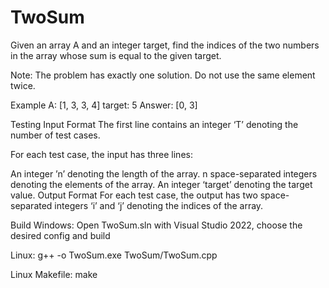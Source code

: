 # TwoSum

Given an array A and an integer target, find the indices of the two numbers in the array whose sum is equal to the given target.

Note: The problem has exactly one solution. Do not use the same element twice.

Example
A: [1, 3, 3, 4]
target: 5
Answer: [0, 3]

Testing
Input Format
The first line contains an integer ‘T’ denoting the number of test cases.

For each test case, the input has three lines:

An integer ’n’ denoting the length of the array.
n space-separated integers denoting the elements of the array.
An integer ‘target’ denoting the target value.
Output Format
For each test case, the output has two space-separated integers ‘i’ and ‘j’ denoting the indices of the array.

Build
Windows:
Open TwoSum.sln with Visual Studio 2022, choose the desired config and build

Linux:
g++ -o TwoSum.exe TwoSum/TwoSum.cpp

Linux Makefile:
make